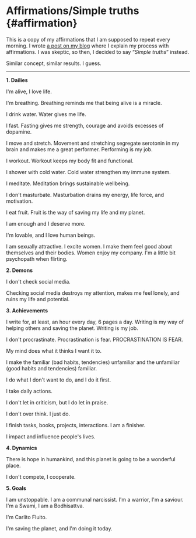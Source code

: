 # Affirmations/Simple truths {#affirmation}


This is a copy of my affirmations that I am supposed to repeat every morning. I wrote [a post on my blog](https://www.carlitofluitoideas.com/affirmations-truths/) where I explain my process with affirmations. I was skeptic, so then, I decided to say “*Simple truths*” instead. 

Similar concept, similar results. I guess. 

----

**1. Dailies**

I'm alive, I love life.

I'm breathing. Breathing reminds me that being alive is a miracle.

I drink water. Water gives me life.

I fast. Fasting gives me strength, courage and avoids excesses of dopamine.

I move and stretch. Movement and stretching segregate serotonin in my brain and makes me a great performer. Performing is my job.

I workout. Workout keeps my body fit and functional.

I shower with cold water. Cold water strengthen my immune system.

I meditate. Meditation brings sustainable wellbeing.

I don't masturbate. Masturbation drains my energy, life force, and motivation.

I eat fruit. Fruit is the way of saving my life and my planet. 

I am enough and I deserve more. 

I'm lovable, and I love human beings.

I am sexually attractive. I excite women. I make them feel good about themselves and their bodies. Women enjoy my company. I'm a little bit psychopath when flirting.

**2. Demons**

I don't check social media. 

Checking social media destroys my attention, makes me feel lonely, and ruins my life and potential.

**3. Achievements**

I write for, at least, an hour every day, 6 pages a day. Writing is my way of helping others and saving the planet. Writing is my job.

I don't procrastinate. Procrastination is fear. PROCRASTINATION IS FEAR. 

My mind does what it thinks I want it to. 

I make the familiar (bad habits, tendencies) unfamiliar and the unfamiliar (good habits and tendencies) familiar.

I do what I don't want to do, and I do it first.

I take daily actions.

I don't let in criticism, but I do let in praise. 

I don't over think. I just do.

I finish tasks, books, projects, interactions. I am a finisher.

I impact and influence people's lives. 

**4. Dynamics**

There is hope in humankind, and this planet is going to be a wonderful place.

I don't compete, I cooperate. 

**5. Goals** 

I am unstoppable. I am a communal narcissist. I'm a warrior, I'm a saviour. I'm a Swami, I am a Bodhisattva. 

I'm Carlito Fluito.

I'm saving the planet, and I'm doing it today. 

